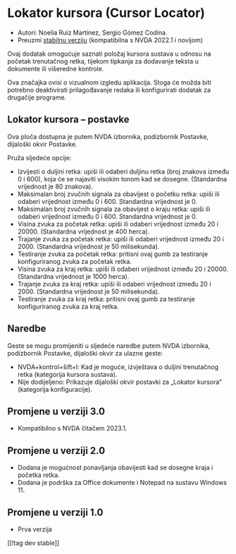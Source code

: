 # Lokator kursora (Cursor Locator) #

* Autori: Noelia Ruiz Martínez, Sergio Gómez Codina.
* Preuzmi [stabilnu verziju][1] (kompatibilna s NVDA 2022.1 i novijom)

Ovaj dodatak omogućuje saznati položaj kursora sustava u odnosu na početak
trenutačnog retka, tijekom tipkanja za dodavanje teksta u dokumente ili
višeredne kontrole.

Ova značajka ovisi o vizualnom izgledu aplikacija. Stoga će možda biti
potrebno deaktivirati prilagođavanje redaka ili konfigurirati dodatak za
drugačije programe.

## Lokator kursora – postavke ##

Ova ploča dostupna je putem NVDA izbornika, podizbornik Postavke, dijaloški
okvir Postavke.

Pruža sljedeće opcije:

* Izvijesti o duljini retka: upiši ili odaberi duljinu retka (broj znakova
  između 0 i 600), koja će se najaviti visokim tonom kad se
  dosegne. (Standardna vrijednost je 80 znakova).
* Maksimalan broj zvučnih signala za obavijest o početku retka: upiši ili
  odaberi vrijednost između 0 i 600. Standardna vrijednost je 0.
* Maksimalan broj zvučnih signala za obavijest o kraju retka: upiši ili
  odaberi vrijednost između 0 i 600. Standardna vrijednost je 0.
* Visina zvuka za početak retka: upiši ili odaberi vrijednost između 20 i
  20000. (Standardna vrijednost je 400 herca).
* Trajanje zvuka za početak retka: upiši ili odaberi vrijednost između 20 i
  2000. (Standardna vrijednost je 50 milisekunda).
* Testiranje zvuka za početak retka: pritisni ovaj gumb za testiranje
  konfiguriranog zvuka za početak retka.
* Visina zvuka za kraj retka: upiši ili odaberi vrijednost između 20 i
  20000. (Standardna vrijednost je 1000 herca).
* Trajanje zvuka za kraj retka: upiši ili odaberi vrijednost između 20 i
  2000. (Standardna vrijednost je 50 milisekunda).
* Testiranje zvuka za kraj retka: pritisni ovaj gumb za testiranje
  konfiguriranog zvuka za kraj retka.

## Naredbe ##

Geste se mogu promijeniti u sljedeće naredbe putem NVDA izbornika,
podizbornik Postavke, dijaloški okvir za ulazne geste:

* NVDA+kontrol+šift+l: Kad je moguće, izvještava o duljini trenutačnog retka
  (kategorija kursora sustava).
* Nije dodijeljeno: Prikazuje dijaloški okvir postavki za „Lokator kursora”
  (kategorija konfiguracije).

## Promjene u verziji 3.0 ##
* Kompatibilno s NVDA čitačem 2023.1.

## Promjene u verziji 2.0 ##
* Dodana je mogućnost ponavljanja obavijesti kad se dosegne kraja i početka
  retka.
* Dodana je podrška za Office dokumente i Notepad na sustavu Windows 11.

## Promjene u verziji 1.0 ##
* Prva verzija

[[!tag dev stable]]

[1]: https://www.nvaccess.org/addonStore/legacy?file=cursorLocator
